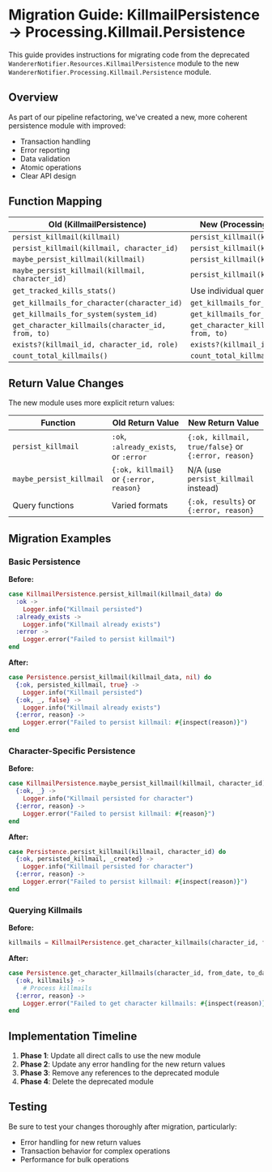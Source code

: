 # Migration Guide: KillmailPersistence → Processing.Killmail.Persistence

This guide provides instructions for migrating code from the deprecated `WandererNotifier.Resources.KillmailPersistence` module to the new `WandererNotifier.Processing.Killmail.Persistence` module.

## Overview

As part of our pipeline refactoring, we've created a new, more coherent persistence module with improved:

- Transaction handling
- Error reporting
- Data validation
- Atomic operations
- Clear API design

## Function Mapping

| Old (KillmailPersistence)                         | New (Processing.Killmail.Persistence)             |
| ------------------------------------------------- | ------------------------------------------------- |
| `persist_killmail(killmail)`                      | `persist_killmail(killmail, nil)`                 |
| `persist_killmail(killmail, character_id)`        | `persist_killmail(killmail, character_id)`        |
| `maybe_persist_killmail(killmail)`                | `persist_killmail(killmail, nil)`                 |
| `maybe_persist_killmail(killmail, character_id)`  | `persist_killmail(killmail, character_id)`        |
| `get_tracked_kills_stats()`                       | Use individual query functions                    |
| `get_killmails_for_character(character_id)`       | `get_killmails_for_character(character_id)`       |
| `get_killmails_for_system(system_id)`             | `get_killmails_for_system(system_id)`             |
| `get_character_killmails(character_id, from, to)` | `get_character_killmails(character_id, from, to)` |
| `exists?(killmail_id, character_id, role)`        | `exists?(killmail_id, character_id, role)`        |
| `count_total_killmails()`                         | `count_total_killmails()`                         |

## Return Value Changes

The new module uses more explicit return values:

| Function                 | Old Return Value                        | New Return Value                                    |
| ------------------------ | --------------------------------------- | --------------------------------------------------- |
| `persist_killmail`       | `:ok`, `:already_exists`, or `:error`   | `{:ok, killmail, true/false}` or `{:error, reason}` |
| `maybe_persist_killmail` | `{:ok, killmail}` or `{:error, reason}` | N/A (use `persist_killmail` instead)                |
| Query functions          | Varied formats                          | `{:ok, results}` or `{:error, reason}`              |

## Migration Examples

### Basic Persistence

**Before:**

```elixir
case KillmailPersistence.persist_killmail(killmail_data) do
  :ok ->
    Logger.info("Killmail persisted")
  :already_exists ->
    Logger.info("Killmail already exists")
  :error ->
    Logger.error("Failed to persist killmail")
end
```

**After:**

```elixir
case Persistence.persist_killmail(killmail_data, nil) do
  {:ok, persisted_killmail, true} ->
    Logger.info("Killmail persisted")
  {:ok, _, false} ->
    Logger.info("Killmail already exists")
  {:error, reason} ->
    Logger.error("Failed to persist killmail: #{inspect(reason)}")
end
```

### Character-Specific Persistence

**Before:**

```elixir
case KillmailPersistence.maybe_persist_killmail(killmail, character_id) do
  {:ok, _} ->
    Logger.info("Killmail persisted for character")
  {:error, reason} ->
    Logger.error("Failed to persist killmail: #{reason}")
end
```

**After:**

```elixir
case Persistence.persist_killmail(killmail, character_id) do
  {:ok, persisted_killmail, _created} ->
    Logger.info("Killmail persisted for character")
  {:error, reason} ->
    Logger.error("Failed to persist killmail: #{inspect(reason)}")
end
```

### Querying Killmails

**Before:**

```elixir
killmails = KillmailPersistence.get_character_killmails(character_id, from_date, to_date)
```

**After:**

```elixir
case Persistence.get_character_killmails(character_id, from_date, to_date) do
  {:ok, killmails} ->
    # Process killmails
  {:error, reason} ->
    Logger.error("Failed to get character killmails: #{inspect(reason)}")
end
```

## Implementation Timeline

1. **Phase 1**: Update all direct calls to use the new module
2. **Phase 2**: Update any error handling for the new return values
3. **Phase 3**: Remove any references to the deprecated module
4. **Phase 4**: Delete the deprecated module

## Testing

Be sure to test your changes thoroughly after migration, particularly:

- Error handling for new return values
- Transaction behavior for complex operations
- Performance for bulk operations
